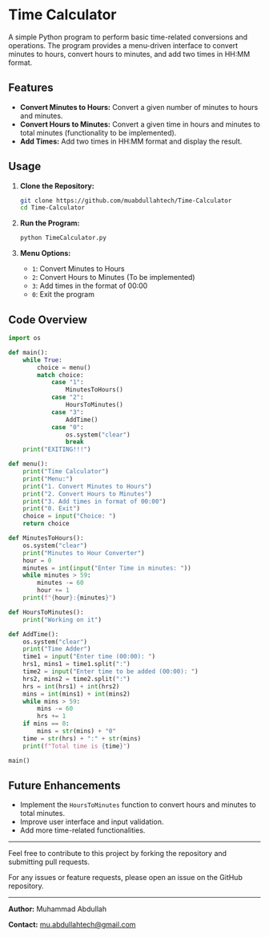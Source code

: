 # Time Calculator

A simple Python program to perform basic time-related conversions and operations. The program provides a menu-driven interface to convert minutes to hours, convert hours to minutes, and add two times in HH:MM format.

## Features

- **Convert Minutes to Hours:** Convert a given number of minutes to hours and minutes.
- **Convert Hours to Minutes:** Convert a given time in hours and minutes to total minutes (functionality to be implemented).
- **Add Times:** Add two times in HH:MM format and display the result.

## Usage

1. **Clone the Repository:**
   ```bash
   git clone https://github.com/muabdullahtech/Time-Calculator
   cd Time-Calculator
   ```

2. **Run the Program:**
   ```bash
   python TimeCalculator.py
   ```

3. **Menu Options:**
   - `1`: Convert Minutes to Hours
   - `2`: Convert Hours to Minutes (To be implemented)
   - `3`: Add times in the format of 00:00
   - `0`: Exit the program

## Code Overview

```python
import os

def main():
    while True:
        choice = menu()
        match choice:
            case "1":
                MinutesToHours()
            case "2":
                HoursToMinutes()
            case "3":
                AddTime()
            case "0":
                os.system("clear")
                break
    print("EXITING!!!")

def menu():
    print("Time Calculator")
    print("Menu:")
    print("1. Convert Minutes to Hours")
    print("2. Convert Hours to Minutes")
    print("3. Add times in format of 00:00")
    print("0. Exit")
    choice = input("Choice: ")
    return choice

def MinutesToHours():
    os.system("clear")
    print("Minutes to Hour Converter")
    hour = 0
    minutes = int(input("Enter Time in minutes: "))
    while minutes > 59:
        minutes -= 60
        hour += 1
    print(f"{hour}:{minutes}")

def HoursToMinutes():
    print("Working on it")

def AddTime():
    os.system("clear")
    print("Time Adder")
    time1 = input("Enter time (00:00): ")
    hrs1, mins1 = time1.split(":")
    time2 = input("Enter time to be added (00:00): ")
    hrs2, mins2 = time2.split(":")
    hrs = int(hrs1) + int(hrs2)
    mins = int(mins1) + int(mins2)
    while mins > 59:
        mins -= 60
        hrs += 1
    if mins == 0:
        mins = str(mins) + "0"
    time = str(hrs) + ":" + str(mins)
    print(f"Total time is {time}")

main()
```

## Future Enhancements

- Implement the `HoursToMinutes` function to convert hours and minutes to total minutes.
- Improve user interface and input validation.
- Add more time-related functionalities.

---

Feel free to contribute to this project by forking the repository and submitting pull requests.

For any issues or feature requests, please open an issue on the GitHub repository.

---

**Author:** Muhammad Abdullah

**Contact:** mu.abdullahtech@gmail.com

